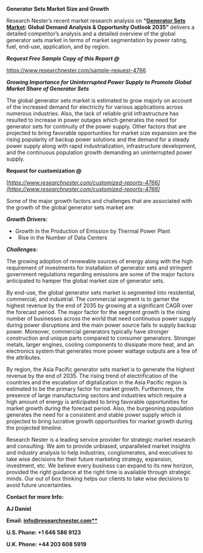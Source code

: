 ﻿**Generator Sets Market Size and Growth**

Research Nester’s recent market research analysis on **“[Generator Sets Market](https://www.researchnester.com/reports/generator-sets-market/4766): Global Demand Analysis & Opportunity Outlook 2035”** delivers a detailed competitor’s analysis and a detailed overview of the global generator sets market in terms of market segmentation by power rating, fuel, end-use, application, and by region. 

***Request Free Sample Copy of this Report @***

<https://www.researchnester.com/sample-request-4766> 

***Growing Importance for Uninterrupted Power Supply to Promote Global Market Share of Generator Sets***

The global generator sets market is estimated to grow majorly on account of the increased demand for electricity for various applications across numerous industries. Also, the lack of reliable grid infrastructure has resulted to increase in power outages which generates the need for generator sets for continuity of the power supply. Other factors that are projected to bring favorable opportunities for market size expansion are the rising popularity of backup power solutions and the demand for a steady power supply along with rapid industrialization, infrastructure development, and the continuous population growth demanding an uninterrupted power supply. 

**Request for customization @**

[*https://www.researchnester.com/customized-reports-4766](https://www.researchnester.com/customized-reports-4766)* 

Some of the major growth factors and challenges that are associated with the growth of the global generator sets market are:

***Growth Drivers:***

- Growth in the Production of Emission by Thermal Power Plant
- ` `Rise in the Number of Data Centers

***Challenges:***

The growing adoption of renewable sources of energy along with the high requirement of investments for installation of generator sets and stringent government regulations regarding emissions are some of the major factors anticipated to hamper the global market size of generator sets.

By end-use, the global generator sets market is segmented into residential, commercial, and industrial. The commercial segment is to garner the highest revenue by the end of 2035 by growing at a significant CAGR over the forecast period. The major factor for the segment growth is the rising number of businesses across the world that need continuous power supply during power disruptions and the main power source fails to supply backup power. Moreover, commercial generators typically have stronger construction and unique parts compared to consumer generators. Stronger metals, larger engines, cooling components to dissipate more heat, and an electronics system that generates more power wattage outputs are a few of the attributes. 

By region, the Asia Pacific generator sets market is to generate the highest revenue by the end of 2035. The rising trend of electrification of the countries and the escalation of digitalization in the Asia Pacific region is estimated to be the primary factor for market growth. Furthermore, the presence of large manufacturing sectors and industries which require a high amount of energy is anticipated to bring favorable opportunities for market growth during the forecast period. Also, the burgeoning population generates the need for a consistent and stable power supply which is projected to bring lucrative growth opportunities for market growth during the projected timeline.

Research Nester is a leading service provider for strategic market research and consulting. We aim to provide unbiased, unparalleled market insights and industry analysis to help industries, conglomerates, and executives to take wise decisions for their future marketing strategy, expansion, investment, etc. We believe every business can expand to its new horizon, provided the right guidance at the right time is available through strategic minds. Our out of box thinking helps our clients to take wise decisions to avoid future uncertainties.

**Contact for more Info:**

**AJ Daniel**

**Email: [info@researchnester.com**](mailto:info@researchnester.com)**

**U.S. Phone: +1 646 586 9123** 

**U.K. Phone: +44 203 608 5919** 
